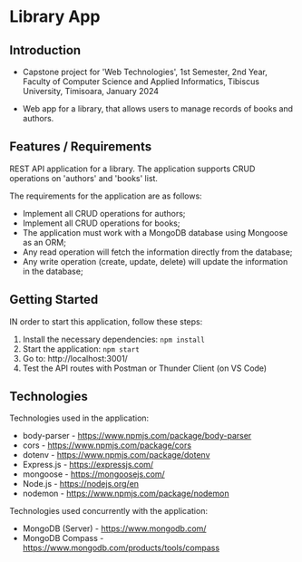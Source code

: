 # Library App

## Introduction

- Capstone project for 'Web Technologies', 1st Semester, 2nd Year, Faculty of Computer Science and Applied Informatics, Tibiscus University, Timisoara, January 2024

- Web app for a library, that allows users to manage records of books and authors.

## Features / Requirements

REST API application for a library. The application supports CRUD operations on 'authors' and 'books' list.

The requirements for the application are as follows:

- Implement all CRUD operations for authors;
- Implement all CRUD operations for books;
- The application must work with a MongoDB database using Mongoose as an ORM;
- Any read operation will fetch the information directly from the database;
- Any write operation (create, update, delete) will update the information in the database;

## Getting Started

IN order to start this application, follow these steps:

1. Install the necessary dependencies: `npm install`
2. Start the application: `npm start`
3. Go to: http://localhost:3001/
4. Test the API routes with Postman or Thunder Client (on VS Code)

## Technologies

Technologies used in the application:

- body-parser - https://www.npmjs.com/package/body-parser
- cors - https://www.npmjs.com/package/cors
- dotenv - https://www.npmjs.com/package/dotenv
- Express.js - https://expressjs.com/
- mongoose - https://mongoosejs.com/
- Node.js - https://nodejs.org/en
- nodemon - https://www.npmjs.com/package/nodemon

Technologies used concurrently with the application:

- MongoDB (Server) - https://www.mongodb.com/
- MongoDB Compass - https://www.mongodb.com/products/tools/compass
